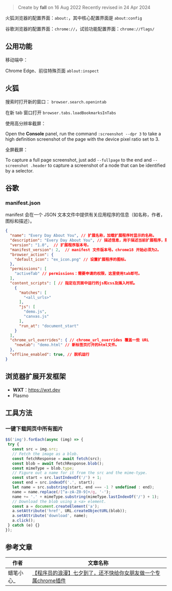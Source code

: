 > Create by **fall** on 16 Aug 2022
> Recently revised in 24 Apr 2024

火狐浏览器的配置界面：`about:`，其中核心配置界面是 `about:config`

谷歌浏览器的配置界面：`chrome://`，试验功能配置界面：`chrome://flags/`

## 公用功能

移动端中：

Chrome Edge、前往特殊页面 `ablout:inspect` 

## 火狐

搜索时打开新的窗口： `browser.search.openintab`

在新 tab 窗口打开 `browser.tabs.loadBookmarksInTabs`

使用高分辨率截屏：

Open the **Console** panel, run the command `:screenshot --dpr 3` to take a high definition screenshot of the page with the device pixel ratio set to 3.

全屏截屏：

To capture a full page screenshot, just add `--fullpage` to the end and `--screenshot .header`  to capture a screenshot of a node that can be identified by a selector.

## 谷歌

### manifest.json

manifest 会在一个 JSON 文本文件中提供有关应用程序的信息（如名称，作者，图标和描述）。 

```json
{
  "name": "Every Day About You", // 扩展名称，加载扩展程序时显示的名称。
  "description": "Every Day About You", // 描述信息，用于描述当前扩展程序，限132个字符。
  "version": "1.0",  // 扩展程序版本号。
  "manifest_version": 2,  // manifest 文件版本号。chrome18 开始必须为2。
  "browser_action": {
    "default_icon": "ex_icon.png" // 设置扩展程序的图标。
  },
  "permissions": [
    "activeTab" // permissions：需要申请的权限，这里使用tab即可。
  ],
  "content_scripts": [ // 指定在页面中运行的js和css及插入时机。
    {
      "matches": [
        "<all_urls>"
      ],
      "js": [
        "demo.js",
        "canvas.js"
      ],
      "run_at": "document_start"
    }
  ],
  "chrome_url_overrides": { // chrome_url_overrides 覆盖一些 URL
    "newtab": "demo.html" // 新标签页打开的html文件。
  },
  "offline_enabled": true, // 脱机运行
}
```

## 浏览器扩展开发框架

- **WXT**：https://wxt.dev
- Plasmo



## 工具方法

### 一键下载网页中所有图片

```js
$$('img').forEach(async (img) => {
 try {
   const src = img.src;
   // Fetch the image as a blob.
   const fetchResponse = await fetch(src);
   const blob = await fetchResponse.blob();
   const mimeType = blob.type;
   // Figure out a name for it from the src and the mime-type.
   const start = src.lastIndexOf('/') + 1;
   const end = src.indexOf('.', start);
   let name = src.substring(start, end === -1 ? undefined : end);
   name = name.replace(/[^a-zA-Z0-9]+/g, '-');
   name += '.' + mimeType.substring(mimeType.lastIndexOf('/') + 1);
   // Download the blob using a <a> element.
   const a = document.createElement('a');
   a.setAttribute('href', URL.createObjectURL(blob));
   a.setAttribute('download', name);
   a.click();
 } catch (e) {}
});
```

## 参考文章

| 作者      | 文章名称                                                     |
| --------- | ------------------------------------------------------------ |
| 蜡笔小心_ | [【程序员的浪漫】七夕到了，还不快给你女朋友做一个专属chrome插件](https://juejin.cn/post/7122332008252080142) |


